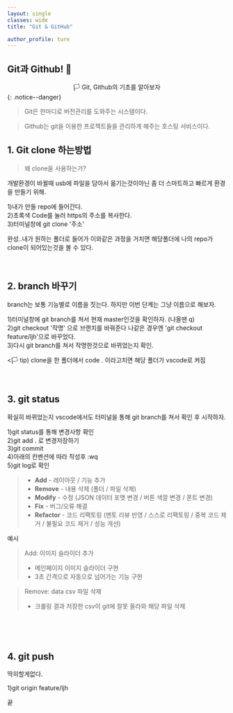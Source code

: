 ```yaml
---
layout: single
classes: wide
title: "Git & GitHub"

author_profile: ture
---
```


## Git과 Github! 💯

<center>🏳️ Git, Github의 기초를 알아보자</center>
{: .notice--danger}

> Git은 한마디로 버전관리를 도와주는 시스템이다.

> Github는 git을 이용한 프로젝트들을 관리하게 해주는 호스팅 서비스이다.

## 1. Git clone 하는방법

> 왜 clone을 사용하는가?

개발환경이 바뀔때 usb에 파일을 담아서 옮기는것이아닌 좀 더 스마트하고 빠르게 환경을 만들기 위해.

1)내가 만들 repo에 들어간다.<br> 2)초록색 Code를 눌러 https의 주소를 복사한다.<br> 3)터미널창에 git clone '주소'<br>

완성..내가 원하는 폴더로 들어가 이와같은 과정을 거치면 해당폴더에 나의 repo가 clone이 되어있는것을 볼 수 있다.
<br/>
<br/>
<br/>

## 2. branch 바꾸기

branch는 보통 기능별로 이름을 짓는다. 하지만 이번 단계는 그냥 이름으로 해보자.

1)터미널창에 git branch를 쳐서 현재 master인것을 확인하자. (나올땐 q)<br/>
2)git checkout '작명' 으로 브랜치를 바꿔준다 나같은 경우엔 'git checkout feature/ljh'으로 바꾸었다.<br/> 3)다시 git branch를 쳐서 작명한것으로 바뀌었는지 확인.<br/>

<🏳️ tip) clone을 한 폴더에서 code . 이라고치면 해당 폴더가 vscode로 켜짐
<br/>
<br/>
<br/>

## 3. git status

확실히 바뀌었는지 vscode에서도 터미널을 통해 git branch를 쳐서 확인 후 시작하자.

1)git status를 통해 변경사항 확인<br/>
2)git add . 로 변경저장하기<br/>
3)git commit<br/> 4)아래의 컨벤션에 따라 작성후 :wq<br/>
5)git log로 확인<br/>

> - **Add** - 레이아웃 / 기능 추가
> - **Remove** - 내용 삭제 (폴더 / 파일 삭제)
> - **Modify** - 수정 (JSON 데이터 포맷 변경 / 버튼 색깔 변경 / 폰트 변경)
> - **Fix** - 버그/오류 해결
> - **Refactor** - 코드 리팩토링 (멘토 리뷰 반영 / 스스로 리팩토링 / 중복 코드 제거 / 불필요 코드 제거 / 성능 개선)

예시

> Add: 이미지 슬라이더 추가
>
> - 메인페이지 이미지 슬라이더 구현
> - 3초 간격으로 자동으로 넘어가는 기능 구현

> Remove: data csv 파일 삭제
>
> - 크롤링 결과 저장한 csv이 git에 잘못 올라와 해당 파일 삭제

<br/>
<br/>
<br/>

## 4. git push

딱히할게없다.

1)git origin feature/ljh

끝
